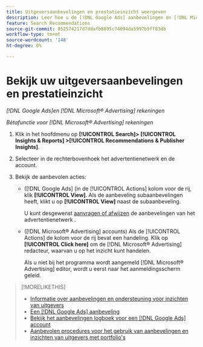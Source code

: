```yaml
---
title: Uitgeversaanbevelingen en prestatieinzicht weergeven
description: Leer hoe u de [!DNL Google Ads] aanbevelingen en [!DNL Microsoft® Advertising] prestatiesinzichten voor uw rekeningen van het advertentienetwerk.
feature: Search Recommendations
source-git-commit: 052574217d7ddafb8895c74094da5997b5ff83db
workflow-type: tm+mt
source-wordcount: '148'
ht-degree: 0%

---
```


# Bekijk uw uitgeversaanbevelingen en prestatieinzicht

*[!DNL Google Ads]en [!DNL Microsoft® Advertising] rekeningen*

*Bètafunctie voor [!DNL Microsoft® Advertising] rekeningen*

1. Klik in het hoofdmenu op **[!UICONTROL Search]> [!UICONTROL Insights & Reports] >[!UICONTROL Recommendations & Publisher Insights]**.

1. Selecteer in de rechterbovenhoek het advertentienetwerk en de account.

1. Bekijk de aanbevolen acties:

   * ([!DNL Google Ads] (in de [!UICONTROL Actions] kolom voor de rij, klik **[!UICONTROL View]**. Als de aanbeveling subaanbevelingen heeft, klikt u op **[!UICONTROL View]** naast de subaanbeveling.

     U kunt desgewenst [aanvragen of afwijzen](google-recommendation-apply-dismiss.md) de aanbevelingen van het advertentienetwerk .

   * ([!DNL Microsoft® Advertising] accounts) Als de [!UICONTROL Actions] de kolom voor de rij bevat een handeling. Klik op **[!UICONTROL Click here]** om de [!DNL Microsoft® Advertising] redacteur, waarvan u op het inzicht kunt handelen.

     Als u niet bij het programma wordt aangemeld [!DNL Microsoft® Advertising] editor, wordt u eerst naar het aanmeldingsscherm geleid.

>[!MORELIKETHIS]
>
>* [Informatie over aanbevelingen en ondersteuning voor inzichten van uitgevers](recommendation-support.md)
>* [Een [!DNL Google Ads] aanbeveling](google-recommendation-apply-dismiss.md)
>* [Bekijk het aanbevelingen logboek voor een [!DNL Google Ads] account](google-recommendation-view-log.md)
>* [Aanbevolen procedures voor het gebruik van aanbevelingen en inzichten van uitgevers met portfolio&#39;s](recommendation-best-practices.md)
